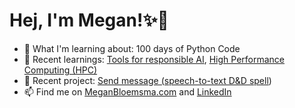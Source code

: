 # Hej, I'm Megan!✨👋

- 🌱 What I'm learning about: 100 days of Python Code
- 📒 Recent learnings: [Tools for responsible AI](https://github.com/meganbloemsma/tools-for-responsible-ai), [High Performance Computing (HPC)](https://github.com/meganbloemsma/hpc)
- 🎁 Recent project: [Send message (speech-to-text D&D spell](https://github.com/meganbloemsma/send-message))
- 📫 Find me on [MeganBloemsma.com](https://meganbloemsma.com) and [LinkedIn](https://linkedin.com/in/meganbloemsma)

<!---
meganbloemsma/meganbloemsma is a ✨ special ✨ repository because its `README.md` (this file) appears on your GitHub profile.
You can click the Preview link to take a look at your changes.
--->
